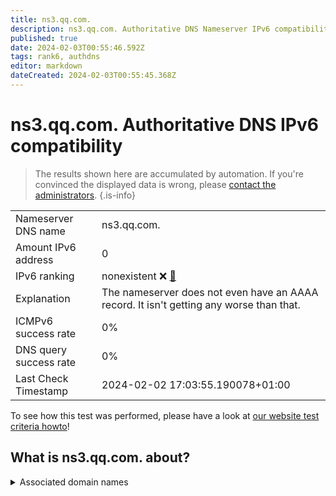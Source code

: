 ```yaml
---
title: ns3.qq.com.
description: ns3.qq.com. Authoritative DNS Nameserver IPv6 compatibility
published: true
date: 2024-02-03T00:55:46.592Z
tags: rank6, authdns
editor: markdown
dateCreated: 2024-02-03T00:55:45.368Z
---
```


# ns3.qq.com. Authoritative DNS IPv6 compatibility

> The results shown here are accumulated by automation. If you're convinced the displayed data is wrong, please [contact the administrators](/howto/chat). 
{.is-info}




|   |   |
| - | - |
| Nameserver DNS name | ns3.qq.com.
| Amount IPv6 address | 0
| IPv6 ranking | nonexistent :x: [🔗](/howto/ranking) |
| Explanation | The nameserver does not even have an AAAA record. It isn't getting any worse than that. |
| ICMPv6 success rate | 0%|
| DNS query success rate | 0% |
| Last Check Timestamp | 2024-02-02 17:03:55.190078+01:00 |

To see how this test was performed, please have a look at [our website test criteria howto](/howto/testcriteria/authdns)!


## What is ns3.qq.com. about?






<details>
<summary>Associated domain names</summary>

www.tencent.com

</details>
